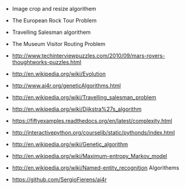 * Image crop and resize algorithem

* The European Rock Tour Problem

* Travelling Salesman algorithem

* The Museum Visitor Routing Problem

* http://www.techinterviewpuzzles.com/2010/09/mars-rovers-thoughtworks-puzzles.html

* http://en.wikipedia.org/wiki/Evolution 

* http://www.ai4r.org/geneticAlgorithms.html 

* http://en.wikipedia.org/wiki/Travelling_salesman_problem

* http://en.wikipedia.org/wiki/Dijkstra%27s_algorithm

* https://fiftyexamples.readthedocs.org/en/latest/complexity.html

* http://interactivepython.org/courselib/static/pythonds/index.html

* http://en.wikipedia.org/wiki/Genetic_algorithm

* http://en.wikipedia.org/wiki/Maximum-entropy_Markov_model

* http://en.wikipedia.org/wiki/Named-entity_recognition Algorithems 

* https://github.com/SergioFierens/ai4r
